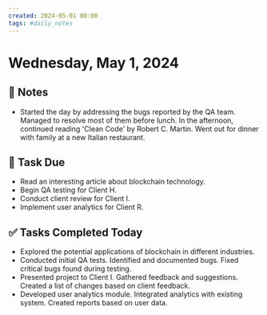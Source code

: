 ```yaml
---
created: 2024-05-01 00:00
tags: #daily_notes
---
```


# Wednesday, May 1, 2024

## 📓 Notes
- Started the day by addressing the bugs reported by the QA team. Managed to resolve most of them before lunch. In the afternoon, continued reading 'Clean Code' by Robert C. Martin. Went out for dinner with family at a new Italian restaurant.

## 📅 Task Due
- Read an interesting article about blockchain technology.
- Begin QA testing for Client H.
- Conduct client review for Client I.
- Implement user analytics for Client R.

## ✅ Tasks Completed Today
- Explored the potential applications of blockchain in different industries.
- Conducted initial QA tests. Identified and documented bugs. Fixed critical bugs found during testing.
- Presented project to Client I. Gathered feedback and suggestions. Created a list of changes based on client feedback.
- Developed user analytics module. Integrated analytics with existing system. Created reports based on user data.